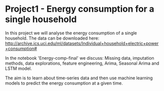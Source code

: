 # Project1 - Energy consumption for a single household

In this project we will analyse the energy consumption of a single household. The data can be downloaded here: http://archive.ics.uci.edu/ml/datasets/Individual+household+electric+power+consumption#

In the notebook 'Energy-comp-final' we discuss: Missing data, imputation methods, data explorations, feature engineering, Arima, Seasonal Arima and LSTM model.

The aim is to learn about time-series data and then use machine learning models to predict the energy consumption at a given time.